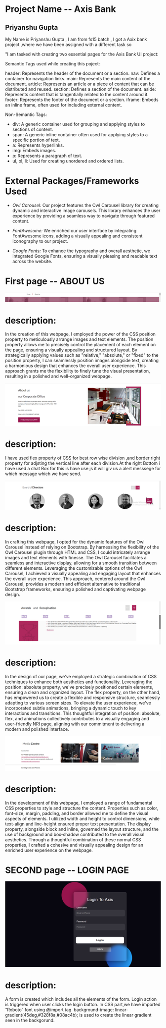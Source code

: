 # Project Name -- Axis Bank

## Priyanshu Gupta

My Name is Priyanshu Gupta , I am from fs15 batch , I got a Axix bank project ,where we have been assigned with a different task so

"I am tasked with creating two essential pages for the Axis Bank UI project: <br>

Semantic Tags used while creating this poject:

header: Represents the header of the document or a section.
nav: Defines a container for navigation links.
main: Represents the main content of the document.
article: Represents an article or a piece of content that can be distributed and reused.
section: Defines a section of the document.
aside: Represents content that is tangentially related to the content around it.
footer: Represents the footer of the document or a section.
iframe: Embeds an inline frame, often used for including external content.

 Non-Semantic Tags:<br>

- div: A generic container used for grouping and applying styles to sections of content.<br>
- span: A generic inline container often used for applying styles to a specific portion of text.<br>
- a: Represents hyperlinks.<br>
- img: Embeds images.<br>
- p: Represents a paragraph of text.<br>
- ul, ol, li: Used for creating unordered and ordered lists.<br>

# External Packages/Frameworks Used

- *Owl Carousel:* Our project features the Owl Carousel library for creating dynamic and interactive image carousels. This library enhances the user experience by providing a seamless way to navigate through featured content.

- *FontAwesome:* We enriched our user interface by integrating FontAwesome icons, adding a visually appealing and consistent iconography to our project.

- *Google Fonts:* To enhance the typography and overall aesthetic, we integrated Google Fonts, ensuring a visually pleasing and readable text across the website.

# First page -- ABOUT US

![firstimg](./../README%20FILE/Screenshot%20(74).png)

# description:<br>
In the creation of this webpage, I employed the power of the CSS position property to meticulously arrange images and text elements. The position property allows me to precisely control the placement of each element on the page, ensuring a visually appealing and structured layout. By strategically applying values such as "relative," "absolute," or "fixed" to the position property, I can seamlessly position images alongside text, creating a harmonious design that enhances the overall user experience. This approach grants me the flexibility to finely tune the visual presentation, resulting in a polished and well-organized webpage.

![secondIMG](./Screenshot%20(75).png)

# description:<br>

I have used flex property of CSS for best row wise division ,and border right property for adjsting the vertical line after each division.At the right Bottom i have used a chat Box for this is have use js it will giv us a alert messsege for which message which we have send.

![THIRDIMG](./Screenshot%20(73).png)

# description:<br>

In crafting this webpage, I opted for the dynamic features of the Owl Carousel instead of relying on Bootstrap. By harnessing the flexibility of the Owl Carousel plugin through HTML and CSS, I could intricately arrange images and text elements with finesse. The Owl Carousel facilitates a seamless and interactive display, allowing for a smooth transition between different elements. Leveraging the customizable options of the Owl Carousel, I achieved a visually appealing and engaging layout that enhances the overall user experience. This approach, centered around the Owl Carousel, provides a modern and efficient alternative to traditional Bootstrap frameworks, ensuring a polished and captivating webpage design.

![FOURTHIMG](./Screenshot%20(79).png)

# description:<br>

In the design of our page, we've employed a strategic combination of CSS techniques to enhance both aesthetics and functionality. Leveraging the position: absolute property, we've precisely positioned certain elements, ensuring a clean and organized layout. The flex property, on the other hand, has empowered us to create a flexible and responsive structure, seamlessly adapting to various screen sizes. To elevate the user experience, we've incorporated subtle animations, bringing a dynamic touch to key interactions and transitions. This thoughtful integration of position: absolute, flex, and animations collectively contributes to a visually engaging and user-friendly NRI page, aligning with our commitment to delivering a modern and polished interface.
<br>


![FIFTHIMG](./Screenshot%20(80).png)

# description:<br>

In the development of this webpage, I employed a range of fundamental CSS properties to style and structure the content. Properties such as color, font-size, margin, padding, and border allowed me to define the visual aspects of elements. I utilized width and height to control dimensions, while text-align and line-height ensured proper text presentation. The display property, alongside block and inline, governed the layout structure, and the use of background and box-shadow contributed to the overall visual aesthetics. Through a thoughtful combination of these normal CSS properties, I crafted a cohesive and visually appealing design for an enriched user experience on the webpage.


# SECOND page -- LOGIN PAGE

![FIFTHIMG](./Screenshot%20(81).png)

# description:<br>

A form is created which includes all the elements of the form. Login action is triggered when user clicks the login button. In CSS part,we have imported “Roboto” font using @import tag. background-image: linear-gradient(45deg,#328f8a,#08ac4b); is used to create the linear gradient seen in the backgorund.


  




